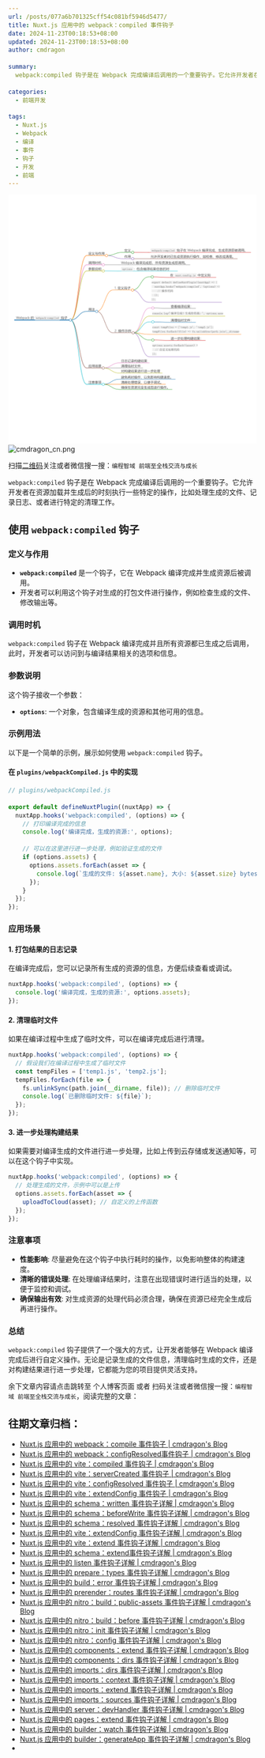 ```yaml
---
url: /posts/077a6b701325cff54c081bf5946d5477/
title: Nuxt.js 应用中的 webpack：compiled 事件钩子
date: 2024-11-23T00:18:53+08:00
updated: 2024-11-23T00:18:53+08:00
author: cmdragon

summary:
  webpack:compiled 钩子是在 Webpack 完成编译后调用的一个重要钩子。它允许开发者在资源加载并生成后的时刻执行一些特定的操作，比如处理生成的文件、记录日志、或者进行特定的清理工作。

categories:
  - 前端开发

tags:
  - Nuxt.js
  - Webpack
  - 编译
  - 事件
  - 钩子
  - 开发
  - 前端
---
```


<img src="/images/2024_11_23 15_10_55.png" title="2024_11_23 15_10_55.png" alt="2024_11_23 15_10_55.png"/>

<img src="https://api2.cmdragon.cn/upload/cmder/20250304_012821924.jpg" title="cmdragon_cn.png" alt="cmdragon_cn.png"/>


扫描[二维码](https://api2.cmdragon.cn/upload/cmder/20250304_012821924.jpg)关注或者微信搜一搜：`编程智域 前端至全栈交流与成长`



`webpack:compiled` 钩子是在 Webpack 完成编译后调用的一个重要钩子。它允许开发者在资源加载并生成后的时刻执行一些特定的操作，比如处理生成的文件、记录日志、或者进行特定的清理工作。

## 使用 `webpack:compiled` 钩子

### 定义与作用

- **`webpack:compiled`** 是一个钩子，它在 Webpack 编译完成并生成资源后被调用。
- 开发者可以利用这个钩子对生成的打包文件进行操作，例如检查生成的文件、修改输出等。

### 调用时机

`webpack:compiled` 钩子在 Webpack 编译完成并且所有资源都已生成之后调用，此时，开发者可以访问到与编译结果相关的选项和信息。

### 参数说明

这个钩子接收一个参数：

- **`options`**: 一个对象，包含编译生成的资源和其他可用的信息。

### 示例用法

以下是一个简单的示例，展示如何使用 `webpack:compiled` 钩子。

#### 在 `plugins/webpackCompiled.js` 中的实现

```javascript
// plugins/webpackCompiled.js

export default defineNuxtPlugin((nuxtApp) => {
  nuxtApp.hooks('webpack:compiled', (options) => {
    // 打印编译完成的信息
    console.log('编译完成，生成的资源:', options);

    // 可以在这里进行进一步处理，例如验证生成的文件
    if (options.assets) {
      options.assets.forEach(asset => {
        console.log(`生成的文件: ${asset.name}, 大小: ${asset.size} bytes`);
      });
    }
  });
});
```

### 应用场景

#### 1. 打包结果的日志记录

在编译完成后，您可以记录所有生成的资源的信息，方便后续查看或调试。

```javascript
nuxtApp.hooks('webpack:compiled', (options) => {
  console.log('编译完成，生成的资源:', options.assets);
});
```

#### 2. 清理临时文件

如果在编译过程中生成了临时文件，可以在编译完成后进行清理。

```javascript
nuxtApp.hooks('webpack:compiled', (options) => {
  // 假设我们在编译过程中生成了临时文件
  const tempFiles = ['temp1.js', 'temp2.js'];
  tempFiles.forEach(file => {
    fs.unlinkSync(path.join(__dirname, file)); // 删除临时文件
    console.log(`已删除临时文件: ${file}`);
  });
});
```

#### 3. 进一步处理构建结果

如果需要对编译生成的文件进行进一步处理，比如上传到云存储或发送通知等，可以在这个钩子中实现。

```javascript
nuxtApp.hooks('webpack:compiled', (options) => {
  // 处理生成的文件，示例中可以是上传
  options.assets.forEach(asset => {
    uploadToCloud(asset); // 自定义的上传函数
  });
});
```

### 注意事项

- **性能影响**: 尽量避免在这个钩子中执行耗时的操作，以免影响整体的构建速度。
- **清晰的错误处理**: 在处理编译结果时，注意在出现错误时进行适当的处理，以便于监控和调试。
- **确保输出有效**: 对生成资源的处理代码必须合理，确保在资源已经完全生成后再进行操作。

### 总结

`webpack:compiled` 钩子提供了一个强大的方式，让开发者能够在 Webpack 编译完成后进行自定义操作。无论是记录生成的文件信息，清理临时生成的文件，还是对构建结果进行进一步处理，它都能为您的项目提供灵活支持。

余下文章内容请点击跳转至 个人博客页面 或者 扫码关注或者微信搜一搜：`编程智域 前端至全栈交流与成长`，阅读完整的文章：

## 往期文章归档：

- [Nuxt.js 应用中的 webpack：compile 事件钩子 | cmdragon's Blog](https://blog.cmdragon.cn/posts/375bd210d2c7634b026886f4fd5e7ff0/)
- [Nuxt.js 应用中的 webpack：configResolved事件钩子 | cmdragon's Blog](https://blog.cmdragon.cn/posts/c9d5ec8a241258b72058270c7c4a22e5/)
- [Nuxt.js 应用中的 vite：compiled 事件钩子 | cmdragon's Blog](https://blog.cmdragon.cn/posts/6dd7282f615a7b4b910a0e0fe71c9882/)
- [Nuxt.js 应用中的 vite：serverCreated 事件钩子 | cmdragon's Blog](https://blog.cmdragon.cn/posts/29cac3fa837d4b767f01a77d6adc60e1/)
- [Nuxt.js 应用中的 vite：configResolved 事件钩子 | cmdragon's Blog](https://blog.cmdragon.cn/posts/2d9f94579481d38e0e9a7569cdfc31cb/)
- [Nuxt.js 应用中的 vite：extendConfig 事件钩子 | cmdragon's Blog](https://blog.cmdragon.cn/posts/6bbb5474e945ea9d9a79c6cfcb6ec585/)
- [Nuxt.js 应用中的 schema：written 事件钩子详解 | cmdragon's Blog](https://blog.cmdragon.cn/posts/bbc449caa5e31f1084aed152323c2758/)
- [Nuxt.js 应用中的 schema：beforeWrite 事件钩子详解 | cmdragon's Blog](https://blog.cmdragon.cn/posts/9303f1529d95797ca3241f21e2fbc34d/)
- [Nuxt.js 应用中的 schema：resolved 事件钩子详解 | cmdragon's Blog](https://blog.cmdragon.cn/posts/0a60978d2ce7bbcd5b86f9de0e5c99e2/)
- [Nuxt.js 应用中的 vite：extendConfig 事件钩子详解 | cmdragon's Blog](https://blog.cmdragon.cn/posts/7f2f4ee1ef433b4a19daa99da7bd9f07/)
- [Nuxt.js 应用中的 vite：extend 事件钩子详解 | cmdragon's Blog](https://blog.cmdragon.cn/posts/cdba81aa5bb32dcc233a8bd29adee923/)
- [Nuxt.js 应用中的 schema：extend事件钩子详解 | cmdragon's Blog](https://blog.cmdragon.cn/posts/b1d6a0b2258a699dc8415d298eecab45/)
- [Nuxt.js 应用中的 listen 事件钩子详解 | cmdragon's Blog](https://blog.cmdragon.cn/posts/59f320ae722d9803c0c4eb42ccb295b2/)
- [Nuxt.js 应用中的 prepare：types 事件钩子详解 | cmdragon's Blog](https://blog.cmdragon.cn/posts/68419c6dd94db64cbb46673ab19a5146/)
- [Nuxt.js 应用中的 build：error 事件钩子详解 | cmdragon's Blog](https://blog.cmdragon.cn/posts/4a5e09829cf63001943fc481d69e01e0/)
- [Nuxt.js 应用中的 prerender：routes 事件钩子详解 | cmdragon's Blog](https://blog.cmdragon.cn/posts/7a11deaf9e3d140fd18d7ad3cde4b9d7/)
- [Nuxt.js 应用中的 nitro：build：public-assets 事件钩子详解 | cmdragon's Blog](https://blog.cmdragon.cn/posts/271508b42bc005f41e4fa31830a84e83/)
- [Nuxt.js 应用中的 nitro：build：before 事件钩子详解 | cmdragon's Blog](https://blog.cmdragon.cn/posts/a2820600faa85b49967d91cb7617c284/)
- [Nuxt.js 应用中的 nitro：init 事件钩子详解 | cmdragon's Blog](https://blog.cmdragon.cn/posts/a8d7636d5643bafcee2bcc1767dcfa3b/)
- [Nuxt.js 应用中的 nitro：config 事件钩子详解 | cmdragon's Blog](https://blog.cmdragon.cn/posts/927aa434dc4886c8c357c9000e072b19/)
- [Nuxt.js 应用中的 components：extend 事件钩子详解 | cmdragon's Blog](https://blog.cmdragon.cn/posts/1189b069abd2cfe9869abbbb4f7f340b/)
- [Nuxt.js 应用中的 components：dirs 事件钩子详解 | cmdragon's Blog](https://blog.cmdragon.cn/posts/06467028093d81da701fced5b84150cb/)
- [Nuxt.js 应用中的 imports：dirs 事件钩子详解 | cmdragon's Blog](https://blog.cmdragon.cn/posts/d59459d9a47584d99ecdca9732024835/)
- [Nuxt.js 应用中的 imports：context 事件钩子详解 | cmdragon's Blog](https://blog.cmdragon.cn/posts/e94c7e1071e2541e95713c53eafd79ef/)
- [Nuxt.js 应用中的 imports：extend 事件钩子详解 | cmdragon's Blog](https://blog.cmdragon.cn/posts/1d6dcd3025621c288fddb7d17465133c/)
- [Nuxt.js 应用中的 imports：sources 事件钩子详解 | cmdragon's Blog](https://blog.cmdragon.cn/posts/cf392e5071f22b4179114cece7e0e8b1/)
- [Nuxt.js 应用中的 server：devHandler 事件钩子详解 | cmdragon's Blog](https://blog.cmdragon.cn/posts/e3271aac91ec30fc15176811b001ed48/)
- [Nuxt.js 应用中的 pages：extend 事件钩子详解 | cmdragon's Blog](https://blog.cmdragon.cn/posts/22eb7478a08b6f78043cd5fae24c7ad4/)
- [Nuxt.js 应用中的 builder：watch 事件钩子详解 | cmdragon's Blog](https://blog.cmdragon.cn/posts/4cfe5f35f1a903646731a6c05a54d1dc/)
- [Nuxt.js 应用中的 builder：generateApp 事件钩子详解 | cmdragon's Blog](https://blog.cmdragon.cn/posts/1191139984bd4df519af6d16a616949e/)
-

